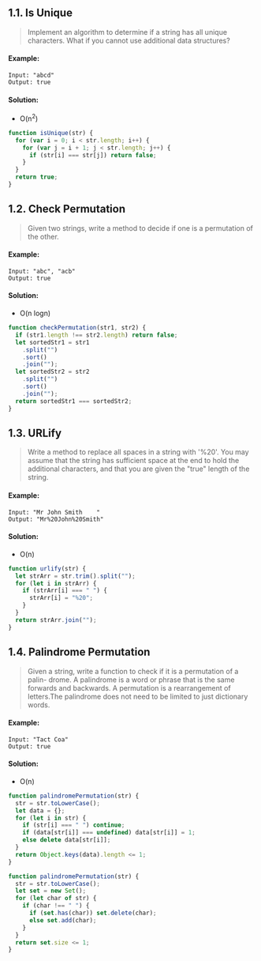 ## 1.1. Is Unique

> Implement an algorithm to determine if a string has all unique characters. What if you cannot use additional data structures?

#### Example:

```
Input: "abcd"
Output: true
```

#### Solution:

- O(n<sup>2</sup>)

```javascript
function isUnique(str) {
  for (var i = 0; i < str.length; i++) {
    for (var j = i + 1; j < str.length; j++) {
      if (str[i] === str[j]) return false;
    }
  }
  return true;
}
```

## 1.2. Check Permutation

> Given two strings, write a method to decide if one is a permutation of the other.

#### Example:

```
Input: "abc", "acb"
Output: true
```

#### Solution:

- O(n logn)

```javascript
function checkPermutation(str1, str2) {
  if (str1.length !== str2.length) return false;
  let sortedStr1 = str1
    .split("")
    .sort()
    .join("");
  let sortedStr2 = str2
    .split("")
    .sort()
    .join("");
  return sortedStr1 === sortedStr2;
}
```

## 1.3. URLify

> Write a method to replace all spaces in a string with '%20'. You may assume that the string has sufficient space at the end to hold the additional characters, and that you are given the "true" length of the string.

#### Example:

```
Input: "Mr John Smith    "
Output: "Mr%20John%20Smith"
```

#### Solution:

- O(n)

```javascript
function urlify(str) {
  let strArr = str.trim().split("");
  for (let i in strArr) {
    if (strArr[i] === " ") {
      strArr[i] = "%20";
    }
  }
  return strArr.join("");
}
```

## 1.4. Palindrome Permutation

> Given a string, write a function to check if it is a permutation of a palin- drome. A palindrome is a word or phrase that is the same forwards and backwards. A permutation is a rearrangement of letters.The palindrome does not need to be limited to just dictionary words.

#### Example:

```
Input: "Tact Coa"
Output: true
```

#### Solution:

- O(n)

```javascript
function palindromePermutation(str) {
  str = str.toLowerCase();
  let data = {};
  for (let i in str) {
    if (str[i] === " ") continue;
    if (data[str[i]] === undefined) data[str[i]] = 1;
    else delete data[str[i]];
  }
  return Object.keys(data).length <= 1;
}
```

```javascript
function palindromePermutation(str) {
  str = str.toLowerCase();
  let set = new Set();
  for (let char of str) {
    if (char !== " ") {
      if (set.has(char)) set.delete(char);
      else set.add(char);
    }
  }
  return set.size <= 1;
}
```
